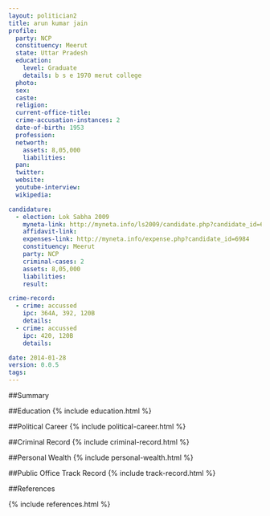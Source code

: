 ```yaml
---
layout: politician2
title: arun kumar jain
profile: 
  party: NCP
  constituency: Meerut
  state: Uttar Pradesh
  education: 
    level: Graduate
    details: b s e 1970 merut college
  photo: 
  sex: 
  caste: 
  religion: 
  current-office-title: 
  crime-accusation-instances: 2
  date-of-birth: 1953
  profession: 
  networth: 
    assets: 8,05,000
    liabilities: 
  pan: 
  twitter: 
  website: 
  youtube-interview: 
  wikipedia: 

candidature: 
  - election: Lok Sabha 2009
    myneta-link: http://myneta.info/ls2009/candidate.php?candidate_id=6984
    affidavit-link: 
    expenses-link: http://myneta.info/expense.php?candidate_id=6984
    constituency: Meerut 
    party: NCP
    criminal-cases: 2
    assets: 8,05,000
    liabilities: 
    result:  

crime-record: 
  - crime: accussed
    ipc: 364A, 392, 120B
    details:  
  - crime: accussed
    ipc: 420, 120B
    details:  

date: 2014-01-28
version: 0.0.5
tags: 
---
```

##Summary


##Education
{% include education.html %}


##Political Career
{% include political-career.html %}


##Criminal Record
{% include criminal-record.html %}


##Personal Wealth
{% include personal-wealth.html %}


##Public Office Track Record
{% include track-record.html %}


##References


{% include references.html %}